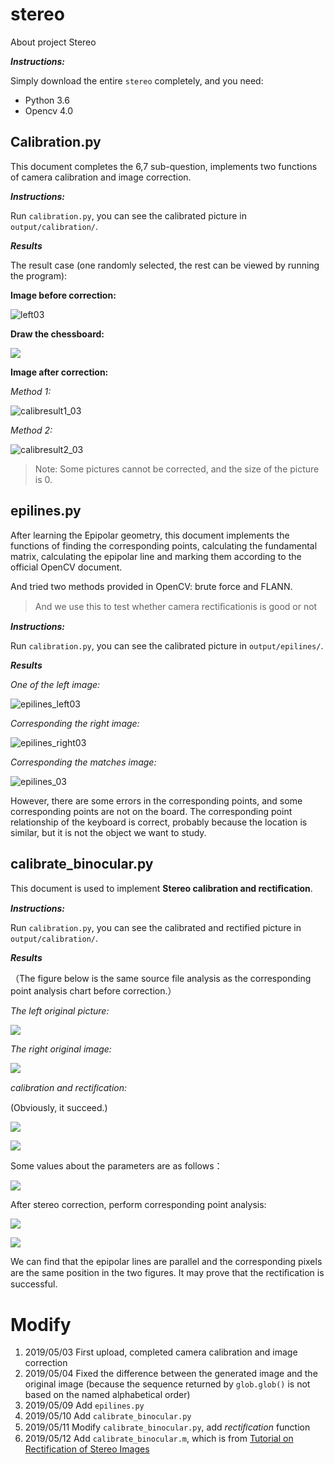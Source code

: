 # stereo
About project Stereo

***Instructions:***

Simply download the entire `stereo` completely, and you need:

* Python 3.6
* Opencv 4.0

## Calibration.py

This document completes the 6,7 sub-question, implements two functions of camera calibration and image correction. 

***Instructions:***

Run `calibration.py`, you can see the calibrated picture in `output/calibration/`. 

***Results***

The result case (one randomly selected, the rest can be viewed by running the program):

**Image before correction:**

![left03](data/left/left03.jpg)

**Draw the chessboard:**

![](output/calibration/drawchessleft03.jpg)

**Image after correction:**

*Method 1:*

![calibresult1_03](output/calibration/calibresult1_left03.jpg)

*Method 2:*

![calibresult2_03](output/calibration/calibresult2_left03.jpg)

> Note: Some pictures cannot be corrected, and the size of the picture is 0.



## epilines.py

After learning the Epipolar geometry, this document implements the functions of finding the corresponding points, calculating the fundamental matrix, calculating the epipolar line and marking them according to the official OpenCV document. 

And tried two methods provided in OpenCV: brute force and FLANN.

> And we use this to test whether camera rectiﬁcationis is good or not

***Instructions:***

Run `calibration.py`, you can see the calibrated picture in `output/epilines/`. 

***Results***

*One of the left image:*

![epilines_left03](output/epilines/epilines_left04.jpg)

*Corresponding the right image:*

![epilines_right03](output/epilines/epilines_right04.jpg)

*Corresponding the matches image:*

![epilines_03](output/epilines/epilines_03.jpg)

However, there are some errors in the corresponding points, and some corresponding points are not on the board. The corresponding point relationship of the keyboard is correct, probably because the location is similar, but it is not the object we want to study.



## calibrate_binocular.py

This document is used to implement **Stereo calibration and rectiﬁcation**. 

***Instructions:***

Run `calibration.py`, you can see the calibrated and rectified picture in `output/calibration/`. 

***Results***

（The figure below is the same source file analysis as the corresponding point analysis chart before correction.）

*The left original picture:*

![](data/left/left04.jpg)

*The right original image:*

![](data/right/right04.jpg)

*calibration and rectiﬁcation:*

(Obviously, it succeed.)

![](output/calibration_binocular/rectifiedleft04.jpg)

![](output/calibration_binocular/rectifiedright04.jpg)

Some values about the parameters are as follows：

![](output/calibration_binocular/stereo_calibration.png)



After stereo correction, perform corresponding point analysis:

![](output/calibration_binocular/epilines_left04.jpg)

![](output/calibration_binocular/epilines_right04.jpg)

We can find that the epipolar lines are parallel and the corresponding pixels are the same position in the two figures. It may prove that the rectiﬁcation is successful.



# Modify 

1. 2019/05/03	First upload, completed camera calibration and image correction 
2. 2019/05/04    Fixed the difference between the generated image and the original image (because the sequence returned by `glob.glob()` is not based on the named alphabetical order)
3. 2019/05/09    Add `epilines.py`
4. 2019/05/10    Add `calibrate_binocular.py`
5. 2019/05/11    Modify `calibrate_binocular.py`, add  *rectiﬁcation* function
6. 2019/05/12    Add `calibrate_binocular.m`, which is from [Tutorial on Rectification of Stereo Images]([http://homepages.inf.ed.ac.uk/rbf/CVonline/LOCAL_COPIES/FUSIELLO/node18.html](http://homepages.inf.ed.ac.uk/rbf/CVonline/LOCAL_COPIES/FUSIELLO/node18.html))



